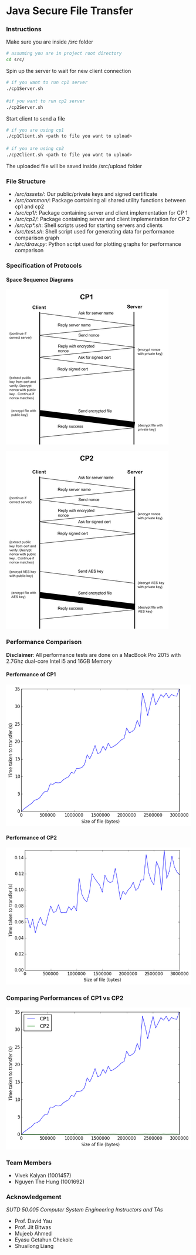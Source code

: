 # Java Secure File Transfer 

### Instructions

Make sure you are inside */src* folder
```bash
# assuming you are in project root directory
cd src/
```

Spin up the server to wait for new client connection
```bash
# if you want to run cp1 server 
./cp1Server.sh

#if you want to run cp2 server 
./cp2Server.sh
```

Start client to send a file
```bash
# if you are using cp1 
./cp1Client.sh <path to file you want to upload>

# if you are using cp2
./cp2Client.sh <path to file you want to upload>
```

The uploaded file will be saved inside /src/upload folder

### File Structure

- _/src/assets/_: Our public/private keys and signed certificate
- _/src/common/_: Package containing all shared utility 
functions between cp1 and cp2
- _/src/cp1/_: Package containing server and client 
implementation for CP 1
- _/src/cp2/_: Package containing server and client 
implementation for CP 2
- _/src/cp*.sh_: Shell scripts used for starting servers 
and clients
- _/src/test.sh_: Shell script used for generating data for 
performance comparison graph
- _/src/draw.py_: Python script used for plotting graphs for 
performance comparison

### Specification of Protocols

#### Space Sequence Diagrams

![CP1 Diagram](documentation/CP1diagram.png)

![CP2 Diagram](documentation/CP2diagram.png)

### Performance Comparison

**Disclaimer**: All performance tests are done on a MacBook 
Pro 2015 with 2.7Ghz dual-core Intel i5 and 16GB Memory

#### Performance of CP1 

![CP1 Performance](documentation/CP1.png)

#### Performance of CP2

![CP2 Performance](documentation/CP2.png)

### Comparing Performances of CP1 vs CP2

![Comparison](documentation/combined.png)

### Team Members

- Vivek Kalyan (1001457)
- Nguyen The Hung (1001692)

### Acknowledgement

_SUTD 50.005 Computer System Engineering Instructors and TAs_ 

- Prof. David Yau
- Prof. Jit Bitwas
- Mujeeb Ahmed
- Eyasu Getahun Chekole
- Shuailong Liang